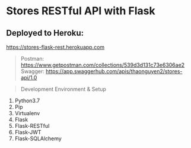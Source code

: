 # Stores RESTful API with Flask

## Deployed to Heroku:
https://stores-flask-rest.herokuapp.com

> Postman: https://www.getpostman.com/collections/539d3d131c73e6306ae2
> Swagger: https://app.swaggerhub.com/apis/thaonguyen2/stores-api/1.0

> Development Environment & Setup
1. Python3.7
2. Pip
3. Virtualenv
4. Flask
5. Flask-RESTful
6. Flask-JWT
7. Flask-SQLAlchemy
